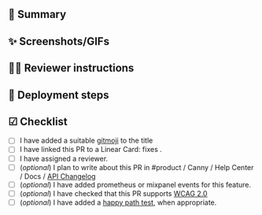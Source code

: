 ## 📝 Summary
<!--- Provide a general summary of your changes in the title, starting with a gitmoji (see https://gitmoji.carloscuesta.me/). -->
<!--- Use this section to describe what has changed. If the PR is still a work in progress, create a draft PR. -->

## ✨ Screenshots/GIFs
<!-- If the PR introduces a new feature or enhancement of existing feature, you can add screenshots or GIFs showcasing the changes (with e.g. https://getkap.co/). -->

## 💁‍♂️ Reviewer instructions
<!-- Don't forget to assign a reviewer to the PR! Use this section if:
- There is something the reviewer needs to know before reviewing
- There is something in particular you want the reviewer to review. Maybe you have a
question about how this PR fits in with other modules/features? -->

## 🚀 Deployment steps
<!-- If the PR depends on another PR, or e.g. requires a new environment variable, list it here. -->

## ☑ Checklist
<!--- Before you submit the PR, go over this checklist and make sure you can tick off all the boxes. Otherwise, create a draft PR. -->

- [ ] I have added a suitable [gitmoji](https://gitmoji.carloscuesta.me/) to the title <!-- Check out gitmoji-cli https://github.com/carloscuesta/gitmoji-cli for easy lookups -->
- [ ] I have linked this PR to a Linear Card: fixes .
- [ ] I have assigned a reviewer.
- [ ] (_optional_) I plan to write about this PR in #product / Canny / Help Center / Docs / [API Changelog](https://docs.kindly.ai/api/changelog)
- [ ] (_optional_) I have added prometheus or mixpanel events for this feature.
- [ ] (_optional_) I have checked that this PR supports [WCAG 2.0](https://uu.difi.no/krav-og-regelverk/wcag-20-standarden)
- [ ] (_optional_) I have added a [happy path test](https://en.wikipedia.org/wiki/Happy_path), when appropriate. <!-- To get started writing tests, please ask reviewer for help -->
